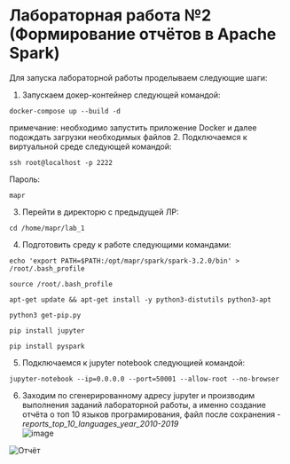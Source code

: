 
# Лабораторная работа №2 (Формирование отчётов в Apache Spark)
Для запуска лабораторной работы проделываем следующие шаги:
1. Запускаем докер-контейнер следующей командой:
```
docker-compose up --build -d
```
примечание: необходимо запустить приложение Docker и далее подождать загрузки необходимых файлов
2. Подключаемся к виртуальной среде следующей командой:
```
ssh root@localhost -p 2222
```
Пароль:
```
mapr
```
3. Перейти в директорю с предыдущей ЛР:
```
cd /home/mapr/lab_1
```
4. Подготовить среду к работе следующими командами:
```
echo 'export PATH=$PATH:/opt/mapr/spark/spark-3.2.0/bin' > /root/.bash_profile
```
```
source /root/.bash_profile
```
```
apt-get update && apt-get install -y python3-distutils python3-apt
```
```
python3 get-pip.py
```
```
pip install jupyter
```
```
pip install pyspark
```
5. Подключаемся к jupyter notebook следующией командой:
```
jupyter-notebook --ip=0.0.0.0 --port=50001 --allow-root --no-browser
```
6. Заходим по сгенерированному адресу jupyter и производим выполнения заданий лабораторной работы, а именно создание отчёта о топ 10 языков програмирования, файл после сохранения - *reports_top_10_languages_year_2010-2019* </br>
![image](https://user-images.githubusercontent.com/83270014/209579946-e761f41f-00dc-4a0d-9d16-7244ab5abd31.png)

![Отчёт](https://user-images.githubusercontent.com/83270014/209574072-fee7d3c0-4398-425e-98d9-3f24d43a70fd.png)



